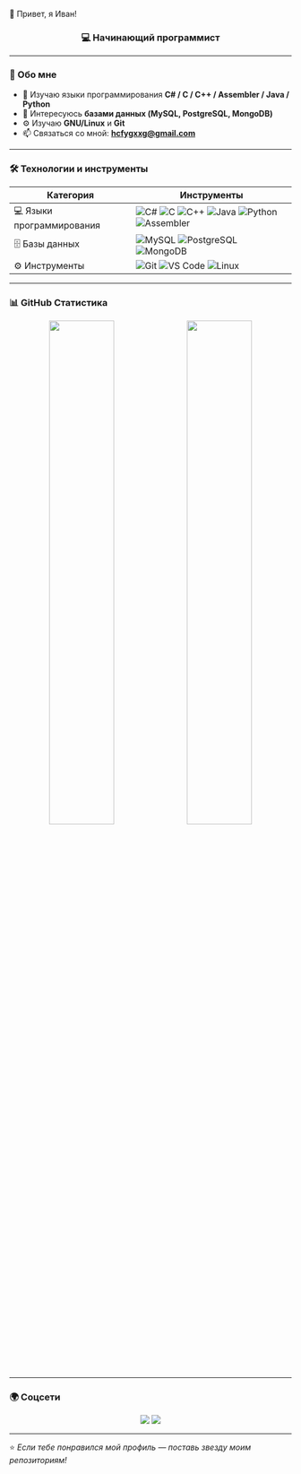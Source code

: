 👋 Привет, я Иван!</h1>
<h3 align="center">💻 Начинающий программист</h3>

---

### 🧭 Обо мне
- 🎯 Изучаю языки программирования **C# / C / С++ / Assembler / Java / Python**
- 💾 Интересуюсь **базами данных (MySQL, PostgreSQL, MongoDB)**
- ⚙️ Изучаю **GNU/Linux** и **Git**
- 📫 Связаться со мной: **hcfygxxg@gmail.com**

---

### 🛠️ Технологии и инструменты
| Категория | Инструменты |
|------------|-------------|
| 💻 Языки программирования | ![C#](https://img.shields.io/badge/C%23-239120?style=for-the-badge&logo=c-sharp&logoColor=white) ![C](https://img.shields.io/badge/C-00599C?style=for-the-badge&logo=c&logoColor=white) ![C++](https://img.shields.io/badge/C++-00599C?style=for-the-badge&logo=cplusplus&logoColor=white) ![Java](https://img.shields.io/badge/Java-ED8B00?style=for-the-badge&logo=openjdk&logoColor=white) ![Python](https://img.shields.io/badge/Python-3776AB?style=for-the-badge&logo=python&logoColor=white) ![Assembler](https://img.shields.io/badge/Assembler-6E4C13?style=for-the-badge&logo=assembly&logoColor=white) |
| 🗄️ Базы данных | ![MySQL](https://img.shields.io/badge/MySQL-005C84?style=for-the-badge&logo=mysql&logoColor=white) ![PostgreSQL](https://img.shields.io/badge/PostgreSQL-316192?style=for-the-badge&logo=postgresql&logoColor=white) ![MongoDB](https://img.shields.io/badge/MongoDB-4EA94B?style=for-the-badge&logo=mongodb&logoColor=white) |
| ⚙️ Инструменты | ![Git](https://img.shields.io/badge/Git-F05033?style=for-the-badge&logo=git&logoColor=white) ![VS Code](https://img.shields.io/badge/VS%20Code-0078d7?style=for-the-badge&logo=visual-studio-code&logoColor=white) ![Linux](https://img.shields.io/badge/Linux-FCC624?style=for-the-badge&logo=linux&logoColor=black) |

---

### 📊 GitHub Статистика

<p align="center">
  <img width="48%" src="https://github-readme-stats.vercel.app/api?username=yourusername&show_icons=true&theme=tokyonight" />
  <img width="48%" src="https://github-readme-streak-stats.herokuapp.com/?user=yourusername&theme=tokyonight" />
</p>

---

### 🌍 Соцсети
<p align="center">
  <a href="https://t.me/bully-goldie"><img src="https://img.shields.io/badge/Telegram-26A5E4?style=for-the-badge&logo=telegram&logoColor=white"/></a>
  <a href="mailto:hcfygxxg@gmail.com"><img src="https://img.shields.io/badge/Gmail-D14836?style=for-the-badge&logo=gmail&logoColor=white"/></a>
</p>

---

⭐️ *Если тебе понравился мой профиль — поставь звезду моим репозиториям!*
